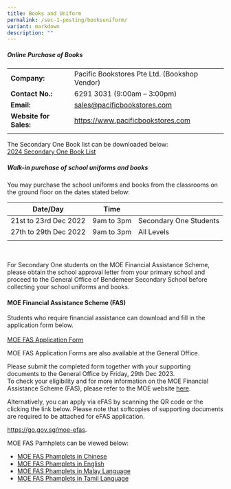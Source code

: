 ```yaml
---
title: Books and Uniform
permalink: /sec-1-posting/booksuniform/
variant: markdown
description: ""
---
```

##### **Online Purchase of Books**


|  |  | 
| -------- | -------- | 
| **Company:**     | Pacific Bookstores Pte Ltd. (Bookshop Vendor)    |
| **Contact No.:** | 6291 3031 (9:00am – 3:00pm) | 
|**Email:**   | sales@pacificbookstores.com | 
| **Website for Sales:** | <a target="_blank" href="https://www.pacificbookstores.com">https://www.pacificbookstores.com</a>   | 
|  |  |

The Secondary One Book list can be downloaded below: 
<br>[2024 Secondary One Book List](/files/Forparents/Booklists/booklist_2024_sec1.pdf)

##### **Walk-in purchase of school uniforms and books**

You may purchase the school uniforms and books from the classrooms on the ground floor on the dates stated below:
<br>

| Date/Day | Time |  |
| - |  -|-  |
|  21st to 23rd Dec 2022| 9am to 3pm | Secondary One Students |
| 27th to 29th Dec 2022 | 9am to 3pm | All Levels |
| | | |

<br>

For Secondary One students on the MOE Financial Assistance Scheme, please obtain the school approval letter from your primary school and proceed to the General Office of Bendemeer Secondary School before collecting your school uniforms and books.

#### MOE Financial Assistance Scheme (FAS) 

Students who require financial assistance can download and fill in the application form below.  
<br>
[MOE FAS Application Form](/files/Forparents/2024-MOE-FAS-ApplicationForm.pdf) 
<br>

MOE FAS Application Forms are also available at the General Office.
<br>

Please submit the completed form together with your supporting documents to the General Office by Friday, 29th Dec 2023. 
<br>
To check your eligibility and for more information on the MOE Financial Assistance Scheme (FAS), please refer to the MOE website <a target="_blank" href="https://www.moe.gov.sg/financial-matters/financial-assistance">here</a>.

Alternatively, you can apply via eFAS by scanning the QR code or the clicking the link below.  Please note that softcopies of supporting documents are required to be attached for eFAS application.

<a target="_blank" href="https://go.gov.sg/moe-efas">https://go.gov.sg/moe-efas</a>.

MOE FAS Pamhplets can be viewed below:
* [MOE FAS Phamplets in Chinese](/files/Forparents/moefas/MOE-FASpamphet-CL.pdf)
* [MOE FAS Phamplets in English](/files/Forparents/moefas/MOE-FASpamphet-EL.pdf)
* [MOE FAS Phamplets in Malay Language](/files/Forparents/moefas/MOE-FASpamphet-ML.pdf)
* [MOE FAS Phamplets in Tamil Language](/files/Forparents/moefas/MOE-FASpamphet-TL.pdf)
